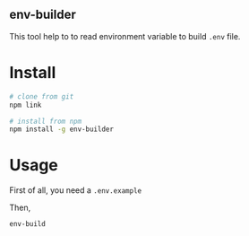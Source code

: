 env-builder
---
This tool help to to read environment variable to build `.env` file.

# Install
```bash
# clone from git
npm link

# install from npm
npm install -g env-builder
```

# Usage
First of all, you need a `.env.example`

Then,
```bash
env-build
```
